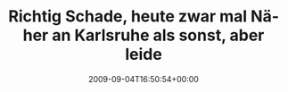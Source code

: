 ---
retweeted: false
source: <a href="http://twitter.com" rel="nofollow">Twitter Web Client</a>
entities:
  hashtags: []
  symbols: []
  user_mentions:
  - name: "@jens_p@mastodon.social"
    screen_name: udosson
    indices:
    - '92'
    - '100'
    id_str: '21851603'
    id: '21851603'
  - name: Marc Böttler
    screen_name: marcshark
    indices:
    - '105'
    - '115'
    id_str: '15440623'
    id: '15440623'
  urls: []
display_text_range:
- '0'
- '132'
favorite_count: '0'
id_str: '3760451560'
truncated: false
retweet_count: '0'
id: '3760451560'
created_at: Fri Sep 04 16:50:54 +0000 2009
favorited: false
full_text: Richtig Schade, heute zwar mal Näher an Karlsruhe als sonst, aber leider
  nicht nah genug um [@udosson](https://twitter.com/udosson) und [@marcshark](https://twitter.com/marcshark)
  live zu sehen...
lang: de
tags:
- pesos/twitter
date: '2009-09-04T16:50:54+00:00'
src: https://twitter.com/bascht/status/3760451560
original_url: https://twitter.com/bascht/status/3760451560
type: twitter_tweet
text: Richtig Schade, heute zwar mal Näher an Karlsruhe als sonst, aber leider nicht
  nah genug um [@udosson](https://twitter.com/udosson) und [@marcshark](https://twitter.com/marcshark)
  live zu sehen...
title: Richtig Schade, heute zwar mal Näher an Karlsruhe als sonst, aber leide

---